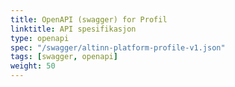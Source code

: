 ```yaml
---
title: OpenAPI (swagger) for Profil
linktitle: API spesifikasjon
type: openapi
spec: "/swagger/altinn-platform-profile-v1.json"
tags: [swagger, openapi]
weight: 50
---
```


